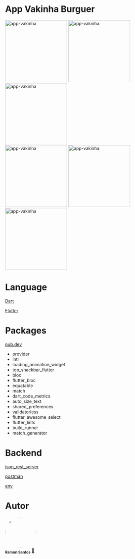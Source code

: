 # App Vakinha Burguer


<div class="box">
  <img width="200" src="https://i.ibb.co/b65h5YL/appvak1-removebg-preview.png" alt="app-vakinha"> 
    <span>  </span>
    <img width="200" src="https://i.ibb.co/q0PBvsP/appvak2-removebg-preview.png" alt="app-vakinha"> 
    <span>  </span>
    <img width="200" src="https://i.ibb.co/WVPSt50/appvak3-removebg-preview.png" alt="app-vakinha">
</div>
<div class="box">
  <img width="200" src="https://i.ibb.co/q1j6LTz/appvak4-removebg-preview.png" alt="app-vakinha"> 
    <span>  </span>
    <img width="200" src="https://i.ibb.co/bLqyR78/appvak5-removebg-preview.png" alt="app-vakinha"> 
    <span>  </span>
 <img width="200" src="https://i.ibb.co/qjLVnsz/appvak6-removebg-preview.png" alt="app-vakinha">
  <span>  </span>
</div>



# Language

<a href="https://dart.dev/" target="_blank">Dart</a>

<a href="https://flutter.dev/" target="_blank">Flutter</a>

# Packages

<a href="https://pub.dev/">pub.dev</a></p>

* provider
* intl
* loading_animation_widget
* top_snackbar_flutter
* bloc
* flutter_bloc
* equatable
* match
* dart_code_metrics
* auto_size_text
* shared_preferences
* validatorless
* flutter_awesome_select
* flutter_lints
* build_runner
* match_generator


# Backend

<a href="https://pub.dev/packages/json_rest_server">json_rest_server</a></p>

<a href="https://www.postman.com/">postman</a></p>

<a href="https://pub.dev/packages/env">env</a></p>

# Autor

<a href="https://github.com/ramonsantospinto">
 <img style="border-radius: 50%;" src="https://avatars.githubusercontent.com/u/89648821?v=4" width="100px;" alt=""/>
 <br />
 <sub><b>Ramon Santos</b></sub></a> <a href="https://avatars.githubusercontent.com/u/89648821?v=4" title="Ramon">🚀</a>
